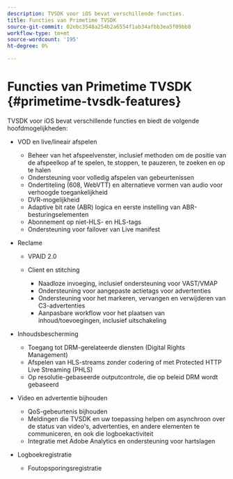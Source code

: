 ```yaml
---
description: TVSDK voor iOS bevat verschillende functies.
title: Functies van Primetime TVSDK
source-git-commit: 02ebc3548a254b2a6554f1ab34afbb3ea5f09bb8
workflow-type: tm+mt
source-wordcount: '195'
ht-degree: 0%

---
```


# Functies van Primetime TVSDK {#primetime-tvsdk-features}

TVSDK voor iOS bevat verschillende functies en biedt de volgende hoofdmogelijkheden:

* VOD en live/lineair afspelen

   * Beheer van het afspeelvenster, inclusief methoden om de positie van de afspeelkop af te spelen, te stoppen, te pauzeren, te zoeken en op te halen
   * Ondersteuning voor volledig afspelen van gebeurtenissen
   * Ondertiteling (608, WebVTT) en alternatieve vormen van audio voor verhoogde toegankelijkheid
   * DVR-mogelijkheid
   * Adaptive bit rate (ABR) logica en eerste instelling van ABR-besturingselementen
   * Abonnement op niet-HLS- en HLS-tags
   * Ondersteuning voor failover van Live manifest

* Reclame

   * VPAID 2.0
   * Client en stitching

      * Naadloze invoeging, inclusief ondersteuning voor VAST/VMAP
      * Ondersteuning voor aangepaste actietags voor advertenties
      * Ondersteuning voor het markeren, vervangen en verwijderen van C3-advertenties
      * Aanpasbare workflow voor het plaatsen van inhoud/toevoegingen, inclusief uitschakeling

* Inhoudsbescherming

   * Toegang tot DRM-gerelateerde diensten (Digital Rights Management)
   * Afspelen van HLS-streams zonder codering of met Protected HTTP Live Streaming (PHLS)
   * Op resolutie-gebaseerde outputcontrole, die op beleid DRM wordt gebaseerd

* Video en advertentie bijhouden

   * QoS-gebeurtenis bijhouden
   * Meldingen die TVSDK en uw toepassing helpen om asynchroon over de status van video&#39;s, advertenties, en andere elementen te communiceren, en ook die logboekactiviteit
   * Integratie met Adobe Analytics en ondersteuning voor hartslagen

* Logboekregistratie

   * Foutopsporingsregistratie
